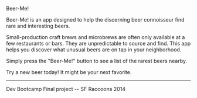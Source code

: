 Beer-Me!

Beer-Me! is an app designed to help the discerning beer connoisseur find rare and interesting beers.

Small-production craft brews and microbrews are often only available at a few restaurants or bars.  They are unpredictable to source and find.  This app helps you discover what unusual beers are on tap in your neighborhood. 

Simply press the "Beer-Me!" button to see a list of the rarest beers nearby.

Try a new beer today! It might be your next favorite.

-----------------------------------------------------------------------------------------------------
Dev Bootcamp Final project -- SF Raccoons 2014
